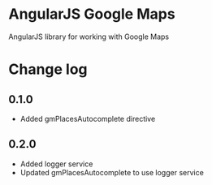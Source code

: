 # AngularJS Google Maps

AngularJS library for working with Google Maps

# Change log

## 0.1.0

- Added gmPlacesAutocomplete directive

## 0.2.0

- Added logger service
- Updated gmPlacesAutocomplete to use logger service

